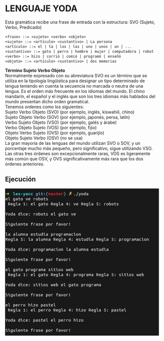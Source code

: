# LENGUAJE YODA

Esta gramática recibe una frase de entrada con la estructura: SVO (Sujeto, Verbo,
Predicado)

```
<frase> ::= <sujeto> <verbo> <objeto>
<sujeto> ::= <artículo> <sustantivo> | La persona
<artículo> ::= el | la | los | las | uno | unos | un | ...
<sustantivo> ::= gato | perro | hombre | mujer | computadora | robot
<verbo> ::= hizo | corrió | comió | programó | enseñó
<objeto> ::= <artículo> <sustantivo> | dos memorias
```

**Término Sujeto Verbo Objeto**   
Normalmente expresado con su abreviatura SVO es un término que se utiliza en la
tipología lingüistica para designar un tipo determinado de lengua teniendo en
cuenta la secuencia no marcada o neutra de una lengua. Es el orden más
frecuente en los idiomas del mundo. El chino mandarín, el español y el inglés
que son los tres idiomas más hablados del mundo presentan dicho orden
gramatical.   
Tenemos ordenes como los siguientes:   
Sujeto Verbo Objeto (SVO) (por ejemplo, inglés, kiswahili, chino)   
Sujeto Objeto Verbo (SOV) (por ejemplo, japonés, persa, latín)   
Verbo Sujeto Objeto (VSO) (por ejemplo, galés y árabe)   
Verbo Objeto Sujeto (VOS) (por ejemplo, fijio)   
Objeto Verbo Sujeto (OVS) (por ejemplo, guarijío)   
Objeto Sujeto Verbo (OSV) (no se usa)   
La gran mayoría de las lenguas del mundo utilizan SVO o SOV, y un porcentaje
mucho más pequeño, pero significativo, sigue utilizando VSO. Las otras tres
órdenes son excepcionalmente raras, VOS es ligeramente más común que OSV, y
OVS significativamente más rara que los dos órdenes anteriores.

## Ejecución

![screenshot.png](screenshot.png)